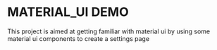 # MATERIAL_UI DEMO

This project is aimed at getting familiar with material ui by using some material ui components to create a settings page